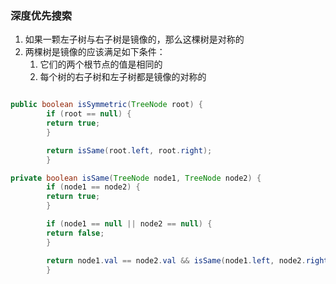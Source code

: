 ### 深度优先搜索

1. 如果一颗左子树与右子树是镜像的，那么这棵树是对称的
2. 两棵树是镜像的应该满足如下条件：
   1. 它们的两个根节点的值是相同的
   2. 每个树的右子树和左子树都是镜像的对称的

```java

public boolean isSymmetric(TreeNode root) {
        if (root == null) {
        return true;
        }

        return isSame(root.left, root.right);
        }

private boolean isSame(TreeNode node1, TreeNode node2) {
        if (node1 == node2) {
        return true;
        }

        if (node1 == null || node2 == null) {
        return false;
        }

        return node1.val == node2.val && isSame(node1.left, node2.right) && isSame(node1.right, node2.left);
        }
```
